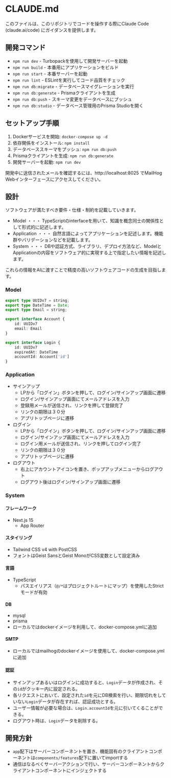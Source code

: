 # CLAUDE.md

このファイルは、このリポジトリでコードを操作する際にClaude Code (claude.ai/code) にガイダンスを提供します。

## 開発コマンド

- `npm run dev` - Turbopackを使用して開発サーバーを起動
- `npm run build` - 本番用にアプリケーションをビルド
- `npm run start` - 本番サーバーを起動
- `npm run lint` - ESLintを実行してコード品質をチェック
- `npm run db:migrate` - データベースマイグレーションを実行
- `npm run db:generate` - Prismaクライアントを生成
- `npm run db:push` - スキーマ変更をデータベースにプッシュ
- `npm run db:studio` - データベース管理用のPrisma Studioを開く

## セットアップ手順

1. Dockerサービスを開始: `docker-compose up -d`
2. 依存関係をインストール: `npm install`
3. データベーススキーマをプッシュ: `npm run db:push`
4. Prismaクライアントを生成: `npm run db:generate`
5. 開発サーバーを起動: `npm run dev`

開発中に送信されたメールを確認するには、http://localhost:8025 でMailHog Webインターフェースにアクセスしてください。

## 設計

ソフトウェアが満たすべき要件・仕様・制約を記載していきます。

- Model ・・・ TypeScriptのinterfaceを用いて、知識を概念同士の関係性として形式的に記述します。
- Application ・・・ 自然言語によってアプリケーションを記述します。機能群やバリデーションなどを記載します。
- System ・・・ DBや認証方式、ライブラリ、デプロイ方法など、ModelとApplicationの内容をソフトウェア的に実現する上で指定したい情報を記述します。

これらの情報をAIに渡すことで精度の高いソフトウェアコードの生成を目指します。

### Model

```ts
export type UUIDv7 = string;
export type DateTime = Date;
export type Email = string;

export interface Account {
    id: UUIDv7
    email: Email
}

export interface Login {
    id: UUIDv7
    expiredAt: DateTime
    accountId: Account['id']
}
```

### Application

- サインアップ
  - LPから「ログイン」ボタンを押して、ログイン/サインアップ画面に遷移
  - ログイン/サインアップ画面にてメールアドレスを入力
  - 登録用メールが送信され、リンクを押して登録完了
  - リンクの期限は３０分
  - アプリトップページに遷移
- ログイン
  - LPから「ログイン」ボタンを押して、ログイン/サインアップ画面に遷移
  - ログイン/サインアップ画面にてメールアドレスを入力
  - ログイン用メールが送信され、リンクを押してログイン完了
  - リンクの期限は３０分
  - アプリトップページに遷移
- ログアウト
  - 右上にアカウントアイコンを置き、ポップアップメニューからログアウト
  - ログアウト後はログイン/サインアップ画面に遷移

### System

#### フレームワーク

- Next.js 15
  - App Router

#### スタイリング

- Tailwind CSS v4 with PostCSS
- フォントはGeist SansとGeist MonoがCSS変数として設定済み

#### 言語

- TypeScript
  - パスエイリアス（`@/*`はプロジェクトルートにマップ）を使用したStrictモードが有効

#### DB

- mysql
- prisma
- ローカルではdockerイメージを利用して、docker-compose.ymlに追加

#### SMTP

- ローカルではmailhogのdockerイメージを使用して、docker-compose.ymlに追加

#### 認証

- サインアップあるいはログインに成功すると、`Login`データが作成され、その`id`がクッキー内に設定される。
- 各リクエストにおいて、設定された`id`を元にDB検索を行い、期限切れをしていない`Login`データが存在すれば、認証成功とする。
- ユーザー情報が必要な場合は、`Login.accountId`を元に引いてくることができる。
- ログアウト時は、`Login`データを削除する。

## 開発方針

- `app`配下はサーバーコンポーネントを置き、機能固有のクライアントコンポーネントは`components/features`配下に置いてimportする
- 通信はなるべくサーバーアクションで行い、サーバーコンポーネントからクライアントコンポーネントにインジェクトする
